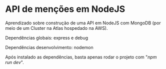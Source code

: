 # API de menções em NodeJS

Aprendizado sobre construção de uma API em NodeJS com MongoDB (por meio de um Cluster na Atlas hospedado na AWS).

Dependências globais: express e debug

Dependências desenvolvimento: nodemon

Após instalado as dependências, basta apenas rodar o projeto com "*npm run dev*".